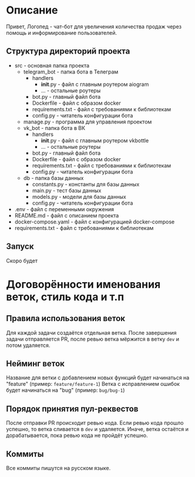 # Описание

Привет, Логопед - чат-бот для увеличения количества продаж через помощь и информирование пользователей.

## Структура директорий проекта

- src - основная папка проекта
  - telegram_bot - папка бота в Телеграм
    - handlers
      - __init__.py - файл с главным роутером aiogram
      - ... - остальные роутеры
    - bot.py - главный файл бота
    - Dockerfile - файл с образом docker
    - requirements.txt - файл с требованиями к библиотекам
    - config.py - читатель конфигурации бота
  - manage.py - программа для управления проектом
  - vk_bot - папка бота в ВК
    - handlers
      - __init__.py - файл с главным роутером vkbottle
      - ... - остальные роутеры
    - bot.py - главный файл бота
    - Dockerfile - файл с образом docker
    - requirements.txt - файл с требованиями к библиотекам
    - config.py - читатель конфигурации бота
  - db - папка базы данных
    - constants.py - константы для базы данных
    - main.py - тест базы данных
    - models.py - модели для базы данных
    - config.py - читатель конфигурации бота
- .env - файл с переменными окружения
- README.md - файл с описанием проекта
- docker-compose.yaml - файл с конфигурацией docker-compose
- requirements.txt - файл с требованиями к библиотекам

## Запуск

Скоро будет

# Договорённости именования веток, стиль кода и т.п

## Правила использования веток

Для каждой задачи создаётся отдельная ветка. После завершения задачи отправляется PR, после ревью ветка мёржится в ветку `dev` и потом удаляется.

## Нейминг веток

Название для ветки с добавлением новых функций будет начинаться на "feature" (пример: `feature/feature-1`)
Ветка с исправлением ошибок будет начинаться на "bug" (пример: `bug/bug-1`)

## Порядок принятия пул-реквестов

После отправки PR происходит ревью кода. Если ревью кода прошло успешно, то ветка сливается в `dev` и удаляется. Иначе, ветка остаётся и дорабатывается, пока ревью кода не пройдёт успешно.

## Коммиты

Все коммиты пишутся на русском языке.
